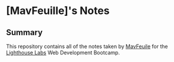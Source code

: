# [MavFeuille]'s Notes

## Summary 

This repository contains all of the notes taken by [MavFeuile](https://github.com/MavFeuille) for the [Lighthouse Labs](https://github.com/lighthouse-labs) Web Development Bootcamp.

